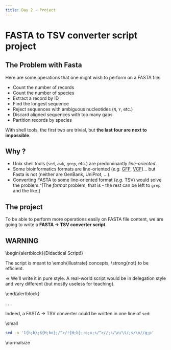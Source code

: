 ```yaml
---
title: Day 2 - Project
---
```


FASTA to TSV converter script project
=====================================

The Problem with Fasta
----------------------

Here are some operations that one might wish to perform on a FASTA file:

* Count the number of records
* Count the number of species
* Extract a record by ID
* Find the longest sequence
* Reject sequences with ambiguous nucleotides (`N`, `Y`, etc.)
* Discard aligned sequences with too many gaps
* Partition records by species

With shell tools, the first two are trivial, but
**the last four are next to impossible**.

Why ?
-----

* Unix shell tools (`sed`, `awk`, `grep`, etc.) are predominantly _line-oriented_.
* Some bioinformatics formats are line-oriented (_e.g._ [GFF](#gff), [VCF](#vcf))...
  but Fasta is not (neither are GenBank, UniProt, ...).
* Converting FASTA to some line-oriented format (_e.g._ TSV) would solve the
  problem.^[The _format_ problem, that is - the rest can be left to `grep` and
  the like.]

The project
-----------

To be able to perform more operations easily on FASTA file content, we are
going to write a **FASTA $\rightarrow$ TSV converter script**.

WARNING
-------

\begin{alertblock}{Didactical Script!}

The script is meant to \emph{illustrate} concepts, \strong{not} to be efficient.

$\Rightarrow$ We'll write it in pure style. A real-world
script would be in delegation style and very different (but mostly useless for
teaching).

\end{alertblock}

. . .

Indeed, a FASTA $\rightarrow$ TSV converter could be written in one line of
`sed`:

\small
```bash
sed -n '1{h;b};${H;bo};/^>/!{H;b};:o;x;s/^>//;s/\n/\t/;s/\n//g;p'
```
\normalsize

